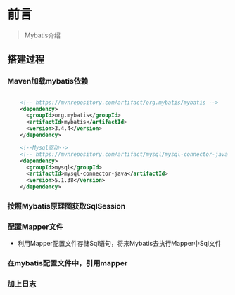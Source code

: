 # 前言
>  Mybatis介绍


## 搭建过程

### Maven加载mybatis依赖

```xml

    <!-- https://mvnrepository.com/artifact/org.mybatis/mybatis -->
    <dependency>
      <groupId>org.mybatis</groupId>
      <artifactId>mybatis</artifactId>
      <version>3.4.4</version>
    </dependency>

    <!--Mysql驱动-->
    <!-- https://mvnrepository.com/artifact/mysql/mysql-connector-java -->
    <dependency>
      <groupId>mysql</groupId>
      <artifactId>mysql-connector-java</artifactId>
      <version>5.1.38</version>
    </dependency>

```

### 按照Mybatis原理图获取SqlSession



### 配置Mapper文件
- 利用Mapper配置文件存储Sql语句，将来Mybatis去执行Mapper中Sql文件



### 在mybatis配置文件中，引用mapper 


### 加上日志


